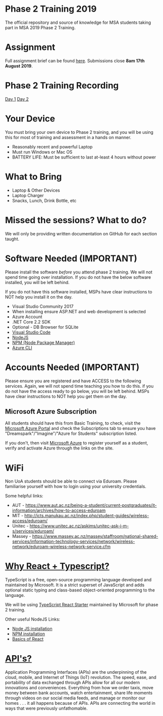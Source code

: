 # Phase 2 Training 2019
The official repository and source of knowledge for MSA students taking part in MSA 2019 Phase 2 Training. 

# Assignment

Full assignment brief can be found [here](https://github.com/NZMSA/2019-Phase-2/blob/master/Assessment/Advanced%20Training%202019%20Assessment%20Criteria.pdf). Submissions close **8am 17th August 2019**.

# Phase 2 Training Recording
[Day 1](https://youtu.be/Z6U6g1wn8RE)
[Day 2](https://youtu.be/-tvmHvEZK1c)

# Your Device

You must bring your own device to Phase 2 training, and you will be using this for most of training and assessment in a hands on manner. 

* Reasonably recent and powerful Laptop
* Must run Windows or Mac OS
* BATTERY LIFE: Must be sufficient to last at-least 4 hours without power

# What to Bring

* Laptop & Other Devices
* Laptop Charger
* Snacks, Lunch, Drink Bottle, etc

# Missed the sessions? What to do?

We will only be providing written documentation on GitHub for each section taught. 

# Software Needed (IMPORTANT)

Please install the software *before* you attend phase 2 training. We will not spend time going over installation. If you do not have the below software installed, you will be left behind. 

If you do not have this software installed, MSPs have clear instructions to NOT help you install it on the day.

* Visual Studio Community 2017
* When installing ensure ASP.NET and web development is selected
* Azure Account
* .NET Core 2.2 SDK
* Optional - DB Browser for SQLite
* [Visual Studio Code](https://code.visualstudio.com/download)
* [NodeJS](https://nodejs.org/en/download/)
* [NPM (Node Package Manager)](https://www.npmjs.com/get-npm)
* [Azure CLI](https://docs.microsoft.com/en-us/cli/azure/install-azure-cli?view=azure-cli-latest)

# Accounts Needed (IMPORTANT)

Please ensure you are registered and have ACCESS to the following services. Again, we will not spend time teaching you how to do this. if you do not have the access ready to go below, you will be left behind. MSPs have clear instructions to NOT help you get them on the day.

## Microsoft Azure Subscription

All students should have this from Basic Training, to check, visit the [Microsoft Azure Portal](http://portal.azure.com) and check the Subscriptions tab to ensure you have "Dreamspark"/"Imagine"/"Azure for Students" subscription listed.

If you don't, then visit [Microsoft Azure](https://azure.microsoft.com/en-us/free/students/) to register yourself as a student, verify and activate Azure through the links on the site.

# WiFi

Non UoA students should be able to connect via Eduroam. Please familiarise yourself with how to login using your university credentials.

Some helpful links:

* AUT - https://www.aut.ac.nz/being-a-student/current-postgraduates/it-information/archives/how-to-access-eduroam
* MIT - http://icts.manukau.ac.nz/index.php/student-guides/wireless-access/eduroam/
* Unitec - https://www.unitec.ac.nz/askims/unitec-ask-i-m-s/services/eduroam/
* Massey - https://www.massey.ac.nz/massey/staffroom/national-shared-services/information-technology-services/network/wireless-network/eduroam-wireless-network-service.cfm

# [Why React + Typescript?](https://blog.logrocket.com/how-why-a-guide-to-using-typescript-with-react-fffb76c61614)

TypeScript is a free, open-source programming language developed and maintained by Microsoft. It is a strict superset of JavaScript and adds optional static typing and class-based object-oriented programming to the language.

We will be using [TypeScript React Starter](https://github.com/Microsoft/TypeScript-React-Starter) maintained by Microsoft for phase 2 training. 

Other useful NodeJS Links:

* [Node JS installation](https://nodejs.org/en/)
* [NPM installation](https://www.npmjs.com/)
* [Basics of React](https://reactjs.org/docs/hello-world.html)

# [API's?](https://www-01.ibm.com/common/ssi/cgi-bin/ssialias?htmlfid=WSM14025USEN)

Application Programming Interfaces (APIs) are the underpinning of the cloud, mobile, and Internet of Things (IoT) revolution. The speed, ease, and portability of data exchanged through APIs allow for all our modern innovations and conveniences. Everything from how we order taxis, move money between bank accounts, watch entertainment, share life moments through videos on our social media feeds, and manage or monitor our homes . . . it all happens because of APIs. APIs are connecting the world in ways that were previously unfathomable.
